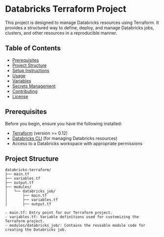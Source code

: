 # Databricks Terraform Project

This project is designed to manage Databricks resources using Terraform. It provides a structured way to define, deploy, and manage Databricks jobs, clusters, and other resources in a reproducible manner.

## Table of Contents

- [Prerequisites](#prerequisites)
- [Project Structure](#project-structure)
- [Setup Instructions](#setup-instructions)
- [Usage](#usage)
- [Variables](#variables)
- [Secrets Management](#secrets-management)
- [Contributing](#contributing)
- [License](#license)

## Prerequisites

Before you begin, ensure you have the following installed:

- [Terraform](https://www.terraform.io/downloads.html) (version >= 0.12)
- [Databricks CLI](https://docs.databricks.com/dev-tools/cli/index.html) (for managing Databricks resources)
- Access to a Databricks workspace with appropriate permissions

## Project Structure

```
databricks-terraform/
├── main.tf         
├── variables.tf    
├── output.tf       
├── modules/
│   └── databricks_job/
│       ├── main.tf         
│       ├── variables.tf    
│       ├── output.tf       

- main.tf: Entry point for our Terraform project.
- variables.tf: Variable definitions used for customizing the Terraform project.
- modules/databricks_job/: Contains the reusable module code for creating the Databricks job.
